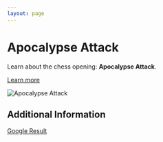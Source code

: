 ```yaml
---
layout: page
---
```

# Apocalypse Attack

Learn about the chess opening: **Apocalypse Attack**.

[Learn more](https://www.thechesswebsite.com/apocalypse-attack/)

![Apocalypse Attack](https://www.thechesswebsite.com/wp-content/uploads/2013/01/apocalypse-attack-featured.jpg)

## Additional Information

[Google Result](https://chessklub.com/apocalypse-attack/)
